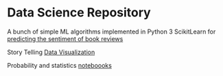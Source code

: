 
# Data Science Repository

A bunch of simple ML algorithms implemented in Python 3 ScikitLearn for [predicting the sentiment of book reviews](https://github.com/zadolphe/datascience/tree/main/SkLearn)

Story Telling [Data Visualization](/Story-telling-data-viz)

Probability and statistics [noteboooks](/stats-and-probability)
